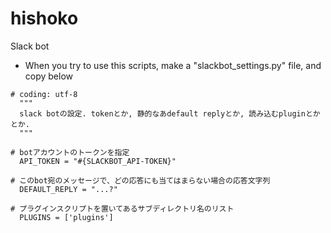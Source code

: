 # hishoko
Slack bot

- When you try to use this scripts, make a "slackbot_settings.py" file, and copy below

```
# coding: utf-8
  """
  slack botの設定. tokenとか, 静的なあdefault replyとか, 読み込むpluginとかとか.
  """

# botアカウントのトークンを指定
  API_TOKEN = "#{SLACKBOT_API-TOKEN}"

# このbot宛のメッセージで、どの応答にも当てはまらない場合の応答文字列
  DEFAULT_REPLY = "...?"

# プラグインスクリプトを置いてあるサブディレクトリ名のリスト
  PLUGINS = ['plugins']
```
